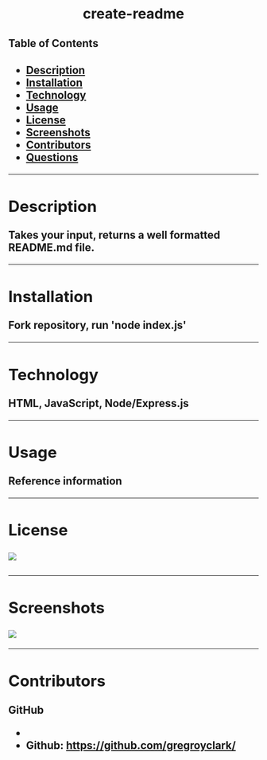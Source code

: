 <h1 align= "center">create-readme</h1> 
  <h2>Table of Contents<h2>
  <ul>
  <li><a href="#descrip">Description</a></li>  
  <li><a href="#install">Installation</a></li> 
  <li><a href="#tech">Technology</a></li> 
  <li><a href="#use">Usage</a></li> 
  <li><a href="#license">License</a></li>
  <li><a href="#screen">Screenshots</a></li> 
  <li><a href="#contr">Contributors</a></li> 
  <li><a href="#quest">Questions</a></li>  
  </ul>
    <hr>
  <div id="descrip"><h2>Description</h2> </div>
  Takes your input, returns a well formatted README.md file.
  <hr>
  <div id="install"><h2>Installation</h2> </div>
  <p>Fork repository, run 'node index.js'</p>
  <hr>
  <div id="tech"><h2>Technology</h2></div>           
  <p>HTML, JavaScript, Node/Express.js</p>
  <hr>
  <div id="use"><h2>Usage</h2></div>
  <p>Reference information</p>  
  <hr>
  <div id="license"><h2>License</h2></div>
  <p><img align="left" src= https://img.shields.io/badge/License-MIT-blue></p><br>
  <hr>
  <div id="screen"><h2>Screenshots</h2></div>
  <p><img src= create-readme.gif></p>
  <hr>
  <div id="contr"><h2>Contributors</h2> </div>

  GitHub       
  <ul>
  <li></li>
  <li>Github: <a href= "https://github.com/gregroyclark/">https://github.com/gregroyclark/</a></li>
  </ul> 